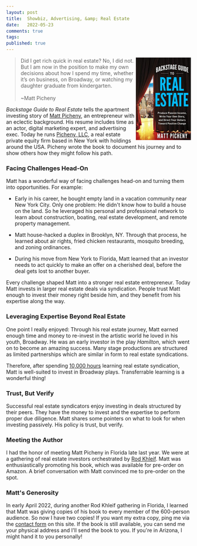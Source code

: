 ```yaml
---
layout: post
title:  Showbiz, Advertising, &amp; Real Estate
date:   2022-05-23
comments: true
tags: 
published: true
---
```


<img src="/images/backstage_guide_real_estate.jpg" align="right" width="150" padding="20" alt="Backstage Guide to Real Estate" title="Backstage Guide to Real Estate" /> 

>Did I get rich quick in real estate? No, I did not. But I am now in the position to make my own decisions about how I spend my time, whether it’s on business, on Broadway, or watching my daughter graduate from kindergarten.<br/><br/>~Matt Picheny


_Backstage Guide to Real Estate_ tells the apartment investing story of [Matt Picheny](https://www.linkedin.com/in/picheny/), an entrepreneur with an eclectic background. His resume includes time as an actor, digital marketing expert, and advertising exec. Today he runs [Picheny, LLC](https://picheny.com/), a real estate private equity firm based in New York with holdings around the USA. Picheny wrote the book to document his journey and to show others how they might follow his path.

<!--more-->

### Facing Challenges Head-On

Matt has a wonderful way of facing challenges head-on and turning them into opportunities. For example:

* Early in his career, he bought empty land in a vacation community near New York City. Only one problem: He didn't know how to build a house on the land. So he leveraged his personal and professional network to learn about construction, boating, real estate development, and remote property management.

* Matt house-hacked a duplex in Brooklyn, NY. Through that process, he learned about air rights, fried chicken restaurants, mosquito breeding, and zoning ordinances.

* During his move from New York to Florida, Matt learned that an investor needs to act quickly to make an offer on a cherished deal, before the deal gets lost to another buyer.

Every challenge shaped Matt into a stronger real estate entrepreneur. Today Matt invests in larger real estate deals via syndication. People trust Matt enough to invest their money right beside him, and they benefit from his expertise along the way.

### Leveraging Expertise Beyond Real Estate

One point I really enjoyed: Through his real estate journey, Matt earned enough time and money to re-invest in the artistic world he loved in his youth, Broadway. He was an early investor in the play _Hamilton_, which went on to become an amazing success. Many stage productions are structured as limited partnerships which are similar in form to real estate syndications. 

Therefore, after spending [10,000 hours](/blog/2012/09/03/10000-hours-of-practice/) learning real estate syndication, Matt is well-suited to invest in Broadway plays. Transferrable learning is a wonderful thing!

### Trust, But Verify

Successful real estate syndicators enjoy investing in deals structured by their peers. They have the money to invest and the expertise to perform proper due diligence. Matt shares some pointers on what to look for when investing passively. His policy is trust, but verify.

### Meeting the Author

I had the honor of meeting Matt Picheny in Florida late last year. We were at a gathering of real estate investors orchestrated by [Rod Khleif](https://www.linkedin.com/in/rodkhleif/). Matt was enthusiastically promoting his book, which was available for pre-order on Amazon. A brief conversation with Matt convinced me to pre-order on the spot. 

### Matt's Generosity

In early April 2022, during another Rod Khleif gathering in Florida, I learned that Matt was giving copies of his book to every member of the 600-person audience. So now I have two copies! If you want my extra copy, ping me via the [contact form](/contact) on this site. If the book is still available, you can send me your physical address and I'll send the book to you. If you're in Arizona, I might hand it to you personally!